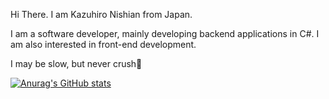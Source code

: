 Hi There.
 I am Kazuhiro Nishian from Japan.

I am a software developer, mainly developing backend applications in C#. I am also interested in front-end development.

I may be slow, but never crush🐢

[![Anurag's GitHub stats](https://github-readme-stats.vercel.app/api?username=tortoise247)](https://github.com/anuraghazra/github-readme-stats)
